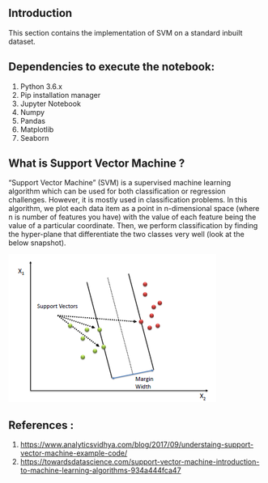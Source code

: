 ## Introduction
This section contains the implementation of SVM on a standard inbuilt dataset.

## Dependencies to execute the notebook:
1. Python 3.6.x
2. Pip installation manager
3. Jupyter Notebook
4. Numpy
5. Pandas
6. Matplotlib
7. Seaborn


## What is Support Vector Machine ?
“Support Vector Machine” (SVM) is a supervised machine learning algorithm which can be used for both classification or regression challenges. However,  it is mostly used in classification problems. In this algorithm, we plot each data item as a point in n-dimensional space (where n is number of features you have) with the value of each feature being the value of a particular coordinate. Then, we perform classification by finding the hyper-plane that differentiate the two classes very well (look at the below snapshot).

![alt text](images/svm.png)

## References :
1. https://www.analyticsvidhya.com/blog/2017/09/understaing-support-vector-machine-example-code/
2. https://towardsdatascience.com/support-vector-machine-introduction-to-machine-learning-algorithms-934a444fca47

